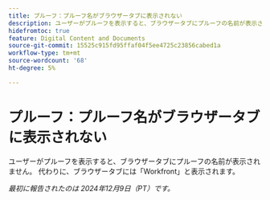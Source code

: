 ```yaml
---
title: プルーフ：プルーフ名がブラウザータブに表示されない
description: ユーザーがプルーフを表示すると、ブラウザータブにプルーフの名前が表示されません。 代わりに、ブラウザータブに「Workfront」が表示されます。
hidefromtoc: true
feature: Digital Content and Documents
source-git-commit: 15525c915fd95ffaf04f5ee4725c23856cabed1a
workflow-type: tm+mt
source-wordcount: '68'
ht-degree: 5%

---
```



# プルーフ：プルーフ名がブラウザータブに表示されない

ユーザーがプルーフを表示すると、ブラウザータブにプルーフの名前が表示されません。 代わりに、ブラウザータブには「Workfront」と表示されます。

_最初に報告されたのは 2024年12月9日（PT）です。_
